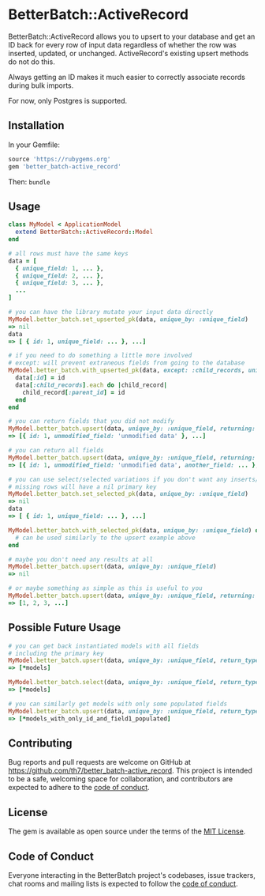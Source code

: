 # BetterBatch::ActiveRecord

BetterBatch::ActiveRecord allows you to upsert to your database and get an ID back for every row of input data regardless of whether the row was inserted, updated, or unchanged. ActiveRecord's existing upsert methods do not do this.

Always getting an ID makes it much easier to correctly associate records during bulk imports.

For now, only Postgres is supported.

## Installation

In your Gemfile:
```ruby
source 'https://rubygems.org'
gem 'better_batch-active_record'
```
Then:
`bundle`

## Usage

```ruby
class MyModel < ApplicationModel
  extend BetterBatch::ActiveRecord::Model
end

# all rows must have the same keys
data = [
  { unique_field: 1, ... },
  { unique_field: 2, ... },
  { unique_field: 3, ... },
  ...
]

# you can have the library mutate your input data directly
MyModel.better_batch.set_upserted_pk(data, unique_by: :unique_field)
=> nil
data
=> [ { id: 1, unique_field: ... }, ...]

# if you need to do something a little more involved
# except: will prevent extraneous fields from going to the database
MyModel.better_batch.with_upserted_pk(data, except: :child_records, unique_by: :unique_field) do |data, pk|
  data[:id] = id
  data[:child_records].each do |child_record|
    child_record[:parent_id] = id
  end
end

# you can return fields that you did not modify
MyModel.better_batch.upsert(data, unique_by: :unique_field, returning: [:id, :unmodified_field])
=> [{ id: 1, unmodified_field: 'unmodified data' }, ...]

# you can return all fields
MyModel.better_batch.upsert(data, unique_by: :unique_field, returning: '*')
=> [{ id: 1, unmodified_field: 'unmodified data', another_field: ... }, ...]

# you can use select/selected variations if you don't want any inserts/updates
# missing rows will have a nil primary key
MyModel.better_batch.set_selected_pk(data, unique_by: :unique_field)
=> nil
data
=> [ { id: 1, unique_field: ... }, ...]

MyModel.better_batch.with_selected_pk(data, unique_by: :unique_field) do |data, pk|
  # can be used similarly to the upsert example above
end

# maybe you don't need any results at all
MyModel.better_batch.upsert(data, unique_by: :unique_field)
=> nil

# or maybe something as simple as this is useful to you
MyModel.better_batch.upsert(data, unique_by: :unique_field, returning: :id)
=> [1, 2, 3, ...]
```

## Possible Future Usage

```ruby
# you can get back instantiated models with all fields
# including the primary key
MyModel.better_batch.upsert(data, unique_by: :unique_field, return_type: :model)
=> [*models]

MyModel.better_batch.select(data, unique_by: :unique_field, return_type: :model)
=> [*models]

# you can similarly get models with only some populated fields
MyModel.better_batch.upsert(data, unique_by: :unique_field, return_type: :model, returning: [:id, :field1])
=> [*models_with_only_id_and_field1_populated]

```

## Contributing

Bug reports and pull requests are welcome on GitHub at https://github.com/th7/better_batch-active_record. This project is intended to be a safe, welcoming space for collaboration, and contributors are expected to adhere to the [code of conduct](https://github.com/th7/better_batch-active_record/blob/master/CODE_OF_CONDUCT.md).

## License

The gem is available as open source under the terms of the [MIT License](https://opensource.org/licenses/MIT).

## Code of Conduct

Everyone interacting in the BetterBatch project's codebases, issue trackers, chat rooms and mailing lists is expected to follow the [code of conduct](https://github.com/th7/better_batch-active_record/blob/master/CODE_OF_CONDUCT.md).
